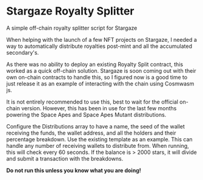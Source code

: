 
# Stargaze Royalty Splitter

A simple off-chain royalty splitter script for Stargaze

When helping with the launch of a few NFT projects on Stargaze, I needed a way to automatically distribute royalties post-mint and all the accumulated secondary's. 

As there was no ability to deploy an existing Royalty Split contract, this worked as a quick off-chain solution. Stargaze is soon coming out with their own on-chain contracts to handle this, so I figured now is a good time to just release it as an example of interacting with the chain using Cosmwasm js.

It is not entirely recommended to use this, best to wait for the official on-chain version. However, this has been in use for the last few months powering the Space Apes and Space Apes Mutant distributions. 

Configure the Distributions array to have a name, the seed of the wallet receiving the funds, the wallet address, and all the holders and their percentage breakdown. Use the existing template as an example. This can handle any number of receiving wallets to distribute from. When running, this will check every 60 seconds. If the balance is > 2000 stars, it will divide and submit a transaction with the breakdowns.

**Do not run this unless you know what you are doing!**